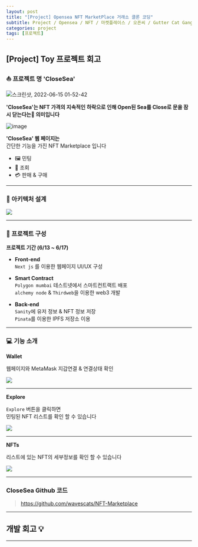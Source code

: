 ```yaml
---
layout: post
title: "[Project] Opensea NFT MarketPlace 거래소 클론 코딩"
subtitle: Project / Opensea / NFT / 마켓플레이스 / 오픈씨 / Gutter Cat Gang
categories: project
tags: [프로젝트]
---
```


## [Project] Toy 프로젝트 회고

### ⛵ 프로젝트 명 'CloseSea'

![스크린샷, 2022-06-15 01-52-42](https://user-images.githubusercontent.com/97342533/174011145-1161884e-5cab-40a1-99f9-cb20b09bf956.png)

**'CloseSea'는 NFT 가격의 지속적인 하락으로 인해 Open된 Sea를 Close로 문을 잠시 닫는다는🚫 의미입니다**<br>

![image](https://user-images.githubusercontent.com/97342533/174014715-d0c6d57a-164a-4b44-9fb5-6bd35a02832d.png)

**'CloseSea' 웹 페이지는**<br>
간단한 기능을 가진 NFT Marketplace 입니다

- 🖼 민팅
- 🔎 조회
- 💳 판매 & 구매

---

### 🧬 아키텍처 설계

![](https://user-images.githubusercontent.com/97342533/200133038-7a370aec-6572-45be-b03c-0aa172ed030e.png)

---

### 🚦 프로젝트 구성

**프로젝트 기간 (6/13 ~ 6/17)**

- **Front-end**<br>
  `Next js` 를 이용한 웹페이지 UI/UX 구성

- **Smart Contract**<br>
  `Polygon mumbai` 테스트넷에서 스마트컨트랙트 배포<br>
  `alchemy node` & `Thirdweb`을 이용한 web3 개발

- **Back-end**<br>
  `Sanity`에 유저 정보 & NFT 정보 저장<br>
  `Pinata`를 이용한 IPFS 저장소 이용

---

### 💻 기능 소개

**Wallet**

웹페이지와 MetaMask 지갑연결 & 연결상태 확인

![](https://velog.velcdn.com/images/-__-/post/0f7a0796-a6d5-4ebe-9526-04c433a408cf/image.gif)

---

**Explore**

`Explore` 버튼을 클릭하면<br>
민팅된 NFT 리스트를 확인 할 수 있습니다

![](https://velog.velcdn.com/images/-__-/post/46af09f6-d509-4ef3-990e-42ee87d54877/image.gif)

---

**NFTs**

리스트에 있는 NFT의 세부정보를 확인 할 수 있습니다

![](https://velog.velcdn.com/images/-__-/post/75a90336-897d-4a2c-88b1-91ea06f48727/image.gif)

---

### CloseSea Github 코드

> <https://github.com/wavescats/NFT-Marketplace>

---

## 개발 회고 💡

---
